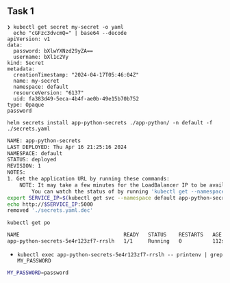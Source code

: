 ## Task 1
```fish
❯ kubectl get secret my-secret -o yaml
  echo "cGFzc3dvcmQ=" | base64 --decode
apiVersion: v1
data:
  password: bXlwYXNzd29yZA==
  username: bXl1c2Vy
kind: Secret
metadata:
  creationTimestamp: "2024-04-17T05:46:04Z"
  name: my-secret
  namespace: default
  resourceVersion: "6137"
  uid: fa383d49-5eca-4b4f-ae0b-49e15b70b752
type: Opaque
password
```

`helm secrets install app-python-secrets ./app-python/ -n default -f ./secrets.yaml`
 ```bash
 NAME: app-python-secrets
 LAST DEPLOYED: Thu Apr 16 21:25:16 2024
 NAMESPACE: default
 STATUS: deployed
 REVISION: 1
 NOTES:
 1. Get the application URL by running these commands:
     NOTE: It may take a few minutes for the LoadBalancer IP to be available.
         You can watch the status of by running 'kubectl get --namespace default svc -w app-python-secrets'
 export SERVICE_IP=$(kubectl get svc --namespace default app-python-secrets --template "{{ range (index .status.loadBalancer.ingress 0) }}{{.}}{{ end }}")
 echo http://$SERVICE_IP:5000
 removed './secrets.yaml.dec'
 ```

`kubectl get po`
 ```bash
 NAME                                  READY   STATUS    RESTARTS   AGE
 app-python-secrets-5e4r123zf7-rrslh   1/1     Running   0          112s
 ```

* `kubectl exec app-python-secrets-5e4r123zf7-rrslh -- printenv | grep MY_PASSWORD`
 ```bash
 MY_PASSWORD=password
 ```